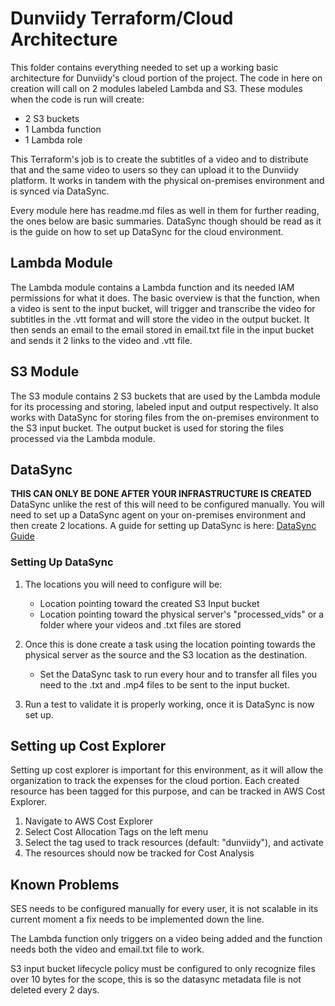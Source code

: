 # Dunviidy Terraform/Cloud Architecture
This folder contains everything needed to set up a working basic architecture for Dunviidy's cloud portion of the project. The code in here on creation will call on 2 modules labeled Lambda and S3. These modules when the code is run will create:
- 2 S3 buckets
- 1 Lambda function
- 1 Lambda role

This Terraform's job is to create the subtitles of a video and to distribute that and the same video to users so they can upload it to the Dunviidy platform. It works in tandem with the physical on-premises environment and is synced via DataSync.

Every module here has readme.md files as well in them for further reading, the ones below are basic summaries. DataSync though should be read as it is the guide on how to set up DataSync for the cloud environment.

## Lambda Module
The Lambda module contains a Lambda function and its needed IAM permissions for what it does. The basic overview is that the function, when a video is sent to the input bucket, will trigger and transcribe the video for subtitles in the .vtt format and will store the video in the output bucket. It then sends an email to the email stored in email.txt file in the input bucket and sends it 2 links to the video and .vtt file.

## S3 Module
The S3 module contains 2 S3 buckets that are used by the Lambda module for its processing and storing, labeled input and output respectively. It also works with DataSync for storing files from the on-premises environment to the S3 input bucket. The output bucket is used for storing the files processed via the Lambda module.

## DataSync
**THIS CAN ONLY BE DONE AFTER YOUR INFRASTRUCTURE IS CREATED**
DataSync unlike the rest of this will need to be configured manually. You will need to set up a DataSync agent on your on-premises environment and then create 2 locations. A guide for setting up DataSync is here: [DataSync Guide](https://docs.aws.amazon.com/datasync/latest/userguide/deploy-agents.html)

### Setting Up DataSync
1. The locations you will need to configure will be:
   - Location pointing toward the created S3 Input bucket
   - Location pointing toward the physical server's "processed_vids" or a folder where your videos and .txt files are stored

2. Once this is done create a task using the location pointing towards the physical server as the source and the S3 location as the destination. 
   - Set the DataSync task to run every hour and to transfer all files you need to the .txt and .mp4 files to be sent to the input bucket.

3. Run a test to validate it is properly working, once it is DataSync is now set up.

## Setting up Cost Explorer
Setting up cost explorer is important for this environment, as it will allow the organization to track the expenses for the cloud portion. Each created resource has been tagged for this purpose, and can be tracked in AWS Cost Explorer.
1. Navigate to AWS Cost Explorer
2. Select Cost Allocation Tags on the left menu
3. Select the tag used to track resources (default: "dunviidy"), and activate
4. The resources should now be tracked for Cost Analysis

## Known Problems
SES needs to be configured manually for every user, it is not scalable in its current moment a fix needs to be implemented down the line.

The Lambda function only triggers on a video being added and the function needs both the video and email.txt file to work.

S3 input bucket lifecycle policy must be configured to only recognize files over 10 bytes for the scope, this is so the datasync metadata file is not deleted every 2 days.
